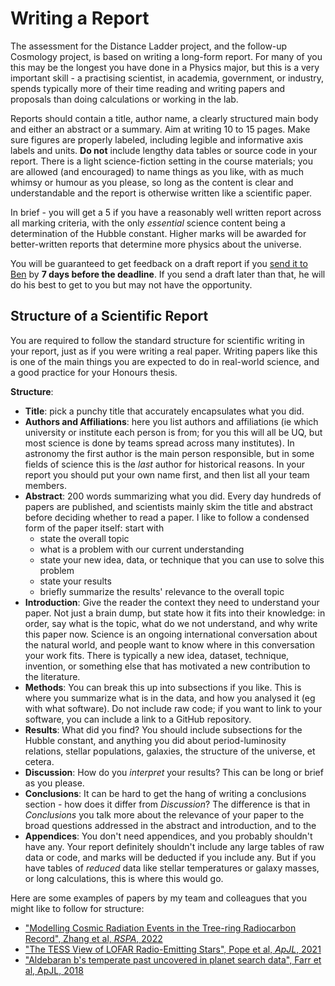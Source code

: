 # Writing a Report

The assessment for the Distance Ladder project, and the follow-up Cosmology project, is based on writing a long-form report. For many of you this may be the longest you have done in a Physics major, but this is a very important skill - a practising scientist, in academia, government, or industry, spends typically more of their time reading and writing papers and proposals than doing calculations or working in the lab. 

Reports should contain a title, author name, a clearly structured main body and either an abstract or a summary. Aim at writing 10 to 15 pages. Make sure figures are properly labeled, including legible and informative axis labels and units. **Do not** include lengthy data tables or source code in your report. There is a light science-fiction setting in the course materials; you are allowed (and encouraged) to name things as you like, with as much whimsy or humour as you please, so long as the content is clear and understandable and the report is otherwise written like a scientific paper.

In brief - you will get a 5 if you have a reasonably well written report across all marking criteria, with the only *essential* science content being a determination of the Hubble constant. Higher marks will be awarded for better-written reports that determine more physics about the universe.

You will be guaranteed to get feedback on a draft report if you [send it to Ben](mailto:b.pope@uq.edu.au) by **7 days before the deadline**. If you send a draft later than that, he will do his best to get to you but may not have the opportunity.

## Structure of a Scientific Report

You are required to follow the standard structure for scientific writing in your report, just as if you were writing a real paper. Writing papers like this is one of the main things you are expected to do in real-world science, and a good practice for your Honours thesis.

**Structure**:

- **Title**: pick a punchy title that accurately encapsulates what you did.
- **Authors and Affiliations**: here you list authors and affiliations (ie which university or institute each person is from; for you this will all be UQ, but most science is done by teams spread across many institutes). In astronomy the first author is the main person responsible, but in some fields of science this is the *last* author for historical reasons. In your report you should put your own name first, and then list all your team members.
- **Abstract**: 200 words summarizing what you did. Every day hundreds of papers are published, and scientists mainly skim the title and abstract before deciding whether to read a paper. I like to follow a condensed form of the paper itself: start with
    - state the overall topic 
    - what is a problem with our current understanding
    - state your new idea, data, or technique that you can use to solve this problem
    - state your results
    - briefly summarize the results' relevance to the overall topic
- **Introduction**: Give the reader the context they need to understand your paper. Not just a brain dump, but state how it fits into their knowledge: in order, say what is the topic, what do we not understand, and why write this paper now. Science is an ongoing international conversation about the natural world, and people want to know where in this conversation your work fits. There is typically a new idea, dataset, technique, invention, or something else that has motivated a new contribution to the literature. 
- **Methods**: You can break this up into subsections if you like. This is where you summarize what is in the data, and how you analysed it (eg with what software). Do not include raw code; if you want to link to your software, you can include a link to a GitHub repository. 
- **Results**: What did you find? You should include subsections for the Hubble constant, and anything you did about period-luminosity relations, stellar populations, galaxies, the structure of the universe, et cetera. 
- **Discussion**: How do you *interpret* your results? This can be long or brief as you please.
- **Conclusions**: It can be hard to get the hang of writing a conclusions section - how does it differ from *Discussion*? The difference is that in *Conclusions* you talk more about the relevance of your paper to the broad questions addressed in the abstract and introduction, and to the 
- **Appendices**: You don't need appendices, and you probably shouldn't have any. Your report definitely shouldn't include any large tables of raw data or code, and marks will be deducted if you include any. But if you have tables of *reduced* data like stellar temperatures or galaxy masses, or long calculations, this is where this would go.

Here are some examples of papers by my team and colleagues that you might like to follow for structure:

- ["Modelling Cosmic Radiation Events in the Tree-ring Radiocarbon Record", Zhang et al, *RSPA*, 2022](https://arxiv.org/abs/2210.13775)
- ["The TESS View of LOFAR Radio-Emitting Stars", Pope et al, *ApJL*, 2021](https://arxiv.org/abs/2110.04759)
- ["Aldebaran b's temperate past uncovered in planet search data", Farr et al, ApJL, 2018](https://arxiv.org/abs/1802.09812)